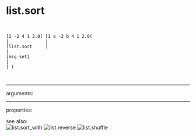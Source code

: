 # list.sort

```


[2 -2 4 1 2.0( [1 a -2 b 4 1 2.0(
|              |
[list.sort     ]
|
[msg set]
|
[ (
                
            
```
---
arguments:


---
properties:


see also:<br>
![list.sort_with]("img/object_list.sort_with.png")
![list.reverse]("img/object_list.reverse.png")
![list.shuffle]("img/object_list.shuffle.png")
